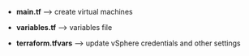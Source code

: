 
* **main.tf** --> create virtual machines

* **variables.tf** --> variables file

* **terraform.tfvars** --> update vSphere credentials and other settings

